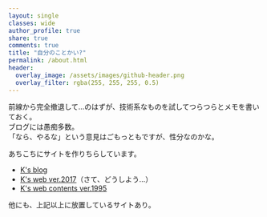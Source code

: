 ```yaml
---
layout: single
classes: wide
author_profile: true
share: true
comments: true
title: "自分のことかい?"
permalink: /about.html
header:
  overlay_image: /assets/images/github-header.png
  overlay_filter: rgba(255, 255, 255, 0.5)
---
```

前線から完全撤退して…のはずが、技術系なものを試してつらつらとメモを書いておく。  
ブログには愚痴多数。  
「なら、やるな」という意見はごもっともですが、性分なのかな。

あちこちにサイトを作りちらしています。

- [K's blog](https://blog.treetop.to)
- [K's web ver.2017](https://2017.treetop.to/)（さて、どうしよう…）
- [K's web contents ver.1995](https://1995.treetop.to/)

他にも、上記以上に放置しているサイトあり。

